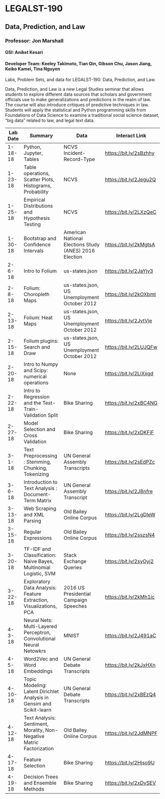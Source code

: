 # LEGALST-190
## Data, Prediction, and Law
### Professor: Jon Marshall
#### GSI: Aniket Kesari
#### Developer Team: Keeley Takimoto, Tian Qin, Gibson Chu, Jason Jiang, Keiko Kamei, Tina Nguyen

Labs, Problem Sets, and data for LEGALST-190: Data, Prediction, and Law. 

Data, Prediction, and Law is a new Legal Studies seminar that allows students to explore different data sources that scholars and government officials use to make generalizations and predictions in the realm of law. The course will also introduce critiques of predictive techniques in law. Students will apply the statistical and Python programming skills from Foundations of Data Science to examine a traditional social science dataset, “big data” related to law, and legal text data.

| Lab Date | Summary                                                               | Data                                                   | Interact Link          |
|----------|-----------------------------------------------------------------------|--------------------------------------------------------|------------------------|
| 1-18-18  | Python, Jupyter, Tables                                               | NCVS Incident-Record-Type                              | https://bit.ly/2sBzhhy |
| 1-23-18  | Table operations, Scatter Plots, Histograms, Probability              | NCVS                                                   | https://bit.ly/2Jegu2Q |
| 1-25-18  | Empirical Distributions and Hypothesis Testing                        | NCVS                                                   | https://bit.ly/2LXzQeC |
| 1-30-18  | Bootstrap and Confidence Intervals                                    | American National Elections Study (ANES) 2016 Election | https://bit.ly/2kMgtsA |
| 2-6-18   | Intro to Folium                                                       | us-states.json                                         | https://bit.ly/2JaYjv3 |
| 2-8-18   | Folium: Choropleth Maps                                               | us-states.json, US Unemployment October 2012           | https://bit.ly/2kOXbmt |
| 2-13-18  | Folium: Heat Maps                                                     | us-states.json, US Unemployment October 2012           | https://bit.ly/2JvtVie |
| 2-15-18  | Folium plugins: Search and Draw                                       | us-states.json, US Unemployment October 2012           | https://bit.ly/2LUJQFw |
| 2-20-18  | Intro to Numpy and Scipy: numerical operations                        | None                                                   | https://bit.ly/2LiXxgd |
| 2-22-18  | Intro to Regression and the Test-Train-Validation Split               | Bike Sharing                                           | https://bit.ly/2xBC4NG |
| 2-27-18  | Model Selection and Cross Validation                                  | Bike Sharing                                           | https://bit.ly/2xDKFiF |
| 3-1-18   | Text Preprocessing : Stemming, Chunking, Tokenizing                   | UN General Assembly Transcripts                        | https://bit.ly/2sEdPZc |
| 3-6-18   | Introduction to Text Analysis : Document-Term Matrix                  | UN General Assembly Transcript                         | https://bit.ly/2J8nfre |
| 3-13-18  | Web Scraping and XML Parsing                                          | Old Bailey Online Corpus                               | https://bit.ly/2LgDleW |
| 3-15-18  | Regular Expressions                                                   | Old Bailey Online Corpus                               | https://bit.ly/2sszsN4 |
| 3-20-18  | TF-IDF and Classification: Naive Bayes, Multinomial Logistic, SVM     | Stack Exchange Queries                                 | https://bit.ly/2syOyj2 |
| 3-22-18  | Exploratory Data Analysis: Feature Extraction, Visualizations, PCA    | 2016 US Presidential Campaign Speeches                 | https://bit.ly/2kMh1ic |
| 4-3-18   | Neural Nets: Multi-Layered Perceptron, Convolutional Neural Netowkrs  | MNIST                                                  | https://bit.ly/2J491aC |
| 4-5-18   | Word2Vec and Word Embeddings                                          | UN General Debate Transcripts                          | https://bit.ly/2kJxHXn |
| 4-10-18  | Topic Modeling: Latent Dirichlet Analysis in Gensim and Scikit-learn  | UN General Debate Transcripts                          | https://bit.ly/2xBEzQ4 |
| 4-12-18  | Text Analysis: Sentiment, Morality, Non-Negative Matric Factorization | Old Bailey Online Corpus                               | https://bit.ly/2JdMNPF |
| 4-17-18  | Feature Selection                                                     | Bike Sharing                                           | https://bit.ly/2Hjso9U |
| 4-19-18  | Decision Trees and Ensemble Methods                                   | Bike Sharing                                           | https://bit.ly/2xDvSEV |
